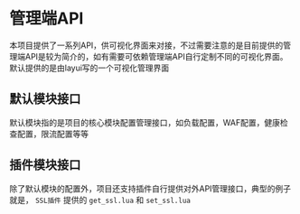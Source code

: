 # 管理端API

本项目提供了一系列API，供可视化界面来对接，不过需要注意的是目前提供的管理端API是较为简介的，如有需要可依赖管理端API自行定制不同的可视化界面。默认提供的是由layui写的一个可视化管理界面

## 默认模块接口

默认模块指的是项目的核心模块配置管理接口，如负载配置，WAF配置，健康检查配置，限流配置等等

## 插件模块接口

除了默认模块的配置外，项目还支持插件自行提供对外API管理接口，典型的例子就是， `SSL插件` 提供的 `get_ssl.lua` 和 `set_ssl.lua`